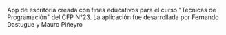 App de escritoria creada con fines educativos para el curso "Técnicas de Programación" del CFP N°23.
La aplicación fue desarrollada por Fernando Dastugue y Mauro Piñeyro
